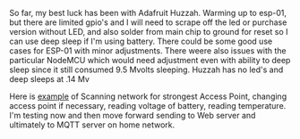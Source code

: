So far, my best luck has been with Adafruit Huzzah. Warming up to esp-01, but there are limited gpio's and I will need to scrape off the led or purchase version without LED, and also solder from main chip to ground for reset so I can use deep sleep if I'm using battery. There could be some good use cases for ESP-01 with minor adjustments. There weere also issues with the particular NodeMCU which would need adjustment even with ability to deep sleep since it still consumed 9.5 Mvolts sleeping. Huzzah has no led's and deep sleeps at .14 Mv

Here is [example](https://github.com/weinhouse/Random-Fun-Projects/blob/master/esp8266/code/arduino_IDE_AdafruitHazzahBreakoutBoard_scan_network_temp_and_voltage.ino) of Scanning network for strongest Access Point, changing access point if necessary, reading voltage of battery, reading temperature. I'm testing now and then move forward sending to Web server and ultimately to MQTT server on home network.
